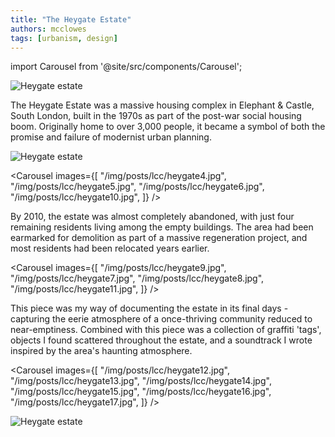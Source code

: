 ```yaml
---
title: "The Heygate Estate"
authors: mcclowes
tags: [urbanism, design]
---
```


import Carousel from '@site/src/components/Carousel';

![Heygate estate](/img/posts/lcc/heygate2.jpg)

The Heygate Estate was a massive housing complex in Elephant & Castle, South London, built in the 1970s as part of the post-war social housing boom. Originally home to over 3,000 people, it became a symbol of both the promise and failure of modernist urban planning.

<!--truncate-->

![Heygate estate](/img/posts/lcc/heygate3.jpg)

<Carousel 
  images={[
    "/img/posts/lcc/heygate4.jpg",
    "/img/posts/lcc/heygate5.jpg",
    "/img/posts/lcc/heygate6.jpg",
    "/img/posts/lcc/heygate10.jpg",
  ]}
/>

By 2010, the estate was almost completely abandoned, with just four remaining residents living among the empty buildings. The area had been earmarked for demolition as part of a massive regeneration project, and most residents had been relocated years earlier.

<Carousel 
  images={[
    "/img/posts/lcc/heygate9.jpg",
    "/img/posts/lcc/heygate7.jpg",
    "/img/posts/lcc/heygate8.jpg",
    "/img/posts/lcc/heygate11.jpg",
  ]}
/>


This piece was my way of documenting the estate in its final days - capturing the eerie atmosphere of a once-thriving community reduced to near-emptiness. Combined with this piece was a collection of graffiti 'tags', objects I found scattered throughout the estate, and a soundtrack I wrote inspired by the area's haunting atmosphere.

<Carousel 
  images={[
    "/img/posts/lcc/heygate12.jpg",
    "/img/posts/lcc/heygate13.jpg",
    "/img/posts/lcc/heygate14.jpg",
    "/img/posts/lcc/heygate15.jpg",
    "/img/posts/lcc/heygate16.jpg",
    "/img/posts/lcc/heygate17.jpg",
  ]}
/>

![Heygate estate](/img/posts/lcc/heygate1.jpg)